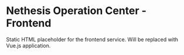 # Nethesis Operation Center - Frontend

Static HTML placeholder for the frontend service. Will be replaced with Vue.js application.